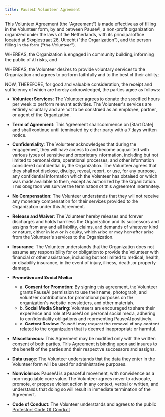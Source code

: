 ```yaml
---
title: PauseAI Volunteer Agreement
---
```


This Volunteer Agreement (the "Agreement") is made effective as of filling in the Volunteer form, by and between PauseAI, a non-profit organization organized under the laws of the Netherlands, with its principal office located at Skopjestraat 26, Utrecht ("the Organization"), and the person filling in the form ("the Volunteer").

WHEREAS, the Organization is engaged in community building, informing the public of AI risks, and

WHEREAS, the Volunteer desires to provide voluntary services to the Organization and agrees to perform faithfully and to the best of their ability;

NOW, THEREFORE, for good and valuable consideration, the receipt and sufficiency of which are hereby acknowledged, the parties agree as follows:

- **Volunteer Services**: The Volunteer agrees to donate the specified hours per week to perform relevant activities. The Volunteer's services are entirely voluntary and are not to be construed as an employee, partner, or agent of the Organization.

- **Term of Agreement**: This Agreement shall commence on \[Start Date\] and shall continue until terminated by either party with a 7 days written notice.

- **Confidentiality**: The Volunteer acknowledges that during the engagement, they will have access to and become acquainted with various types of sensitive and proprietary information, including but not limited to personal data, operational processes, and other information considered confidential by the Organization. The Volunteer agrees that they shall not disclose, divulge, reveal, report, or use, for any purpose, any confidential information which the Volunteer has obtained or which was made available to them, except as authorized by the Organization. This obligation will survive the termination of this Agreement indefinitely.

- **No Compensation**: The Volunteer understands that they will not receive any monetary compensation for their services provided to the Organization under this Agreement.

- **Release and Waiver**: The Volunteer hereby releases and forever discharges and holds harmless the Organization and its successors and assigns from any and all liability, claims, and demands of whatever kind or nature, either in law or in equity, which arise or may hereafter arise from the Volunteer's services to the Organization.

- **Insurance**: The Volunteer understands that the Organization does not assume any responsibility for or obligation to provide the Volunteer with financial or other assistance, including but not limited to medical, health, or disability insurance, in the event of injury, illness, death, or property damage.

- **Promotion and Social Media:**
  - a. **Consent for Promotion**: By signing this agreement, the Volunteer grants PauseAI permission to use their name, photograph, and volunteer contributions for promotional purposes on the organization's website, newsletters, and other materials.
  - b. **Social Media Sharing**: Volunteers are encouraged to share their experience and role at PauseAI on personal social media, adhering to confidentiality obligations and representing PauseAI positively.
  - c. **Content Review**: PauseAI may request the removal of any content related to the organization that is deemed inappropriate or harmful.

- **Miscellaneous**: This Agreement may be modified only with the written consent of both parties. This Agreement is binding upon and insures to the benefit of the parties and their respective successors and assigns.

- **Data usage**: The Volunteer understands that the data they enter in the Volunteer form will be used for administrative purposes.

- **Nonviolence**: PauseAI is a peaceful movement, with nonviolence as a non-negotiable core value. The Volunteer agrees never to advocate, promote, or propose violent action in any context, verbal or written, and understands that doing so will result in immediate termination of the Agreement.

- **Code of Conduct**: The Volunteer understands and agrees to the public [Protestors Code Of Conduct](https://pauseai.info/protesters-code-of-conduct)
